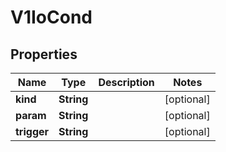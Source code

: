
# V1IoCond

## Properties
Name | Type | Description | Notes
------------ | ------------- | ------------- | -------------
**kind** | **String** |  |  [optional]
**param** | **String** |  |  [optional]
**trigger** | **String** |  |  [optional]



